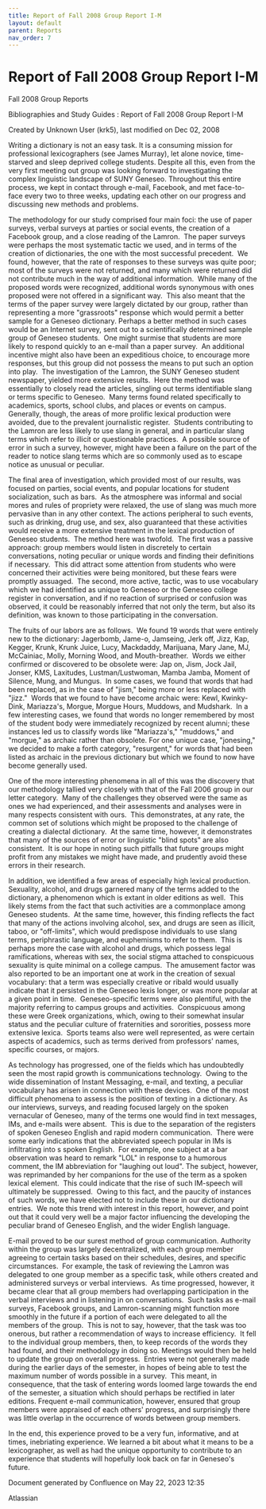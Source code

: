 ```yaml
---
title: Report of Fall 2008 Group Report I-M
layout: default
parent: Reports
nav_order: 7
---
```


# Report of Fall 2008 Group Report I-M

Fall 2008 Group Reports

Bibliographies and Study Guides : Report of Fall 2008 Group Report I-M

Created by  Unknown User (krk5), last modified on Dec 02, 2008

Writing a dictionary is not an easy task. It is a consuming mission for professional lexicographers (see James Murray), let alone novice, time-starved and sleep deprived college students. Despite all this, even from the very first meeting out group was looking forward to investigating the complex linguistic landscape of SUNY Geneseo. Throughout this entire process, we kept in contact through e-mail, Facebook, and met face-to-face every two to three weeks, updating each other on our progress and discussing new methods and problems.

The methodology for our study comprised four main foci: the use of paper surveys, verbal surveys at parties or social events, the creation of a Facebook group, and a close reading of the Lamron.  The paper surveys were perhaps the most systematic tactic we used, and in terms of the creation of dictionaries, the one with the most successful precedent.  We found, however, that the rate of responses to these surveys was quite poor; most of the surveys were not returned, and many which were returned did not contribute much in the way of additional information.  While many of the proposed words were recognized, additional words synonymous with ones proposed were not offered in a significant way.  This also meant that the terms of the paper survey were largely dictated by our group, rather than representing a more &quot;grassroots&quot; response which would permit a better sample for a Geneseo dictionary. Perhaps a better method in such cases would be an Internet survey, sent out to a scientifically determined sample group of Geneseo students.  One might surmise that students are more likely to respond quickly to an e-mail than a paper survey.  An additional incentive might also have been an expeditious choice, to encourage more responses, but this group did not possess the means to put such an option into play.  The investigation of the Lamron, the SUNY Geneseo student newspaper, yielded more extensive results.  Here the method was essentially to closely read the articles, singling out terms identifiable slang or terms specific to Geneseo.  Many terms found related specifically to academics, sports, school clubs, and places or events on campus.  Generally, though, the areas of more prolific lexical production were avoided, due to the prevalent journalistic register.  Students contributing to the Lamron are less likely to use slang in general, and in particular slang terms which refer to illicit or questionable practices.  A possible source of error in such a survey, however, might have been a failure on the part of the reader to notice slang terms which are so commonly used as to escape notice as unusual or peculiar. 

The final area of investigation, which provided most of our results, was focused on parties, social events, and popular locations for student socialization, such as bars.  As the atmosphere was informal and social mores and rules of propriety were relaxed, the use of slang was much more pervasive than in any other context. The actions peripheral to such events, such as drinking, drug use, and sex, also guaranteed that these activities would receive a more extensive treatment in the lexical production of Geneseo students.  The method here was twofold.  The first was a passive approach: group members would listen in discretely to certain conversations, noting peculiar or unique words and finding their definitions if necessary.  This did attract some attention from students who were concerned their activities were being monitored, but these fears were promptly assuaged.  The second, more active, tactic, was to use vocabulary which we had identified as unique to Geneseo or the Geneseo college register in conversation, and if no reaction of surprised or confusion was observed, it could be reasonably inferred that not only the term, but also its definition, was known to those participating in the conversation.

The fruits of our labors are as follows.  We found 19 words that were entirely new to the dictionary: Jagerbomb, Jame-o, Jamseing, Jerk off, Jizz, Kap, Kegger, Krunk, Krunk Juice, Lucy, Mackdaddy, Marijuana, Mary Jane, MJ, McCainiac, Molly, Morning Wood, and Mouth-breather.  Words we either confirmed or discovered to be obsolete were: Jap on, Jism, Jock Jail, Jonser, KMS, Laxitudes, Lustman/Lustwoman, Mamba Jamba, Moment of Silence, Mung, and Mungus.  In some cases, we found that words that had been replaced, as in the case of &quot;jism,&quot; being more or less replaced with &quot;jizz.&quot;  Words that we found to have become archaic were: Kewl, Kwinky-Dink, Mariazza's, Morgue, Morgue Hours, Muddows, and Mudshark.  In a few interesting cases, we found that words no longer remembered by most of the student body were immediately recognized by recent alumni; these instances led us to classify words like &quot;Mariazza's,&quot; &quot;muddows,&quot; and &quot;morgue,&quot; as archaic rather than obsolete. For one unique case, &quot;jonesing,&quot; we decided to make a forth category, &quot;resurgent,&quot; for words that had been listed as archaic in the previous dictionary but which we found to now have become generally used. 

One of the more interesting phenomena in all of this was the discovery that our methodology tallied very closely with that of the Fall 2006 group in our letter category.  Many of the challenges they observed were the same as ones we had experienced, and their assessments and analyses were in many respects consistent with ours.  This demonstrates, at any rate, the common set of solutions which might be proposed to the challenge of creating a dialectal dictionary.  At the same time, however, it demonstrates that many of the sources of error or linguistic &quot;blind spots&quot; are also consistent.  It is our hope in noting such pitfalls that future groups might profit from any mistakes we might have made, and prudently avoid these errors in their research. 

In addition, we identified a few areas of especially high lexical production.  Sexuality, alcohol, and drugs garnered many of the terms added to the dictionary, a phenomenon which is extant in older editions as well.  This likely stems from the fact that such activities are a commonplace among Geneseo students.  At the same time, however, this finding reflects the fact that many of the actions involving alcohol, sex, and drugs are seen as illicit, taboo, or &quot;off-limits&quot;, which would predispose individuals to use slang terms, periphrastic language, and euphemisms to refer to them.  This is perhaps more the case with alcohol and drugs, which possess legal ramifications, whereas with sex, the social stigma attached to conspicuous sexuality is quite minimal on a college campus.  The amusement factor was also reported to be an important one at work in the creation of sexual vocabulary: that a term was especially creative or ribald would usually indicate that it persisted in the Geneseo lexis longer, or was more popular at a given point in time.  Geneseo-specific terms were also plentiful, with the majority referring to campus groups and activities.  Conspicuous among these were Greek organizations, which, owing to their somewhat insular status and the peculiar culture of fraternities and sororities, possess more extensive lexica.  Sports teams also were well represented, as were certain aspects of academics, such as terms derived from professors' names, specific courses, or majors.

As technology has progressed, one of the fields which has undoubtedly seen the most rapid growth is communications technology.  Owing to the wide dissemination of Instant Messaging, e-mail, and texting, a peculiar vocabulary has arisen in connection with these devices.  One of the most difficult phenomena to assess is the position of texting in a dictionary. As our interviews, surveys, and reading focused largely on the spoken vernacular of Geneseo, many of the terms one would find in text messages, IMs, and e-mails were absent.  This is due to the separation of the registers of spoken Geneseo English and rapid modern communication.  There were some early indications that the abbreviated speech popular in IMs is infiltrating into s spoken English.  For example, one subject at a bar observation was heard to remark &quot;LOL&quot; in response to a humorous comment, the IM abbreviation for &quot;laughing out loud&quot;. The subject, however, was reprimanded by her companions for the use of the term as a spoken lexical element.  This could indicate that the rise of such IM-speech will ultimately be suppressed.  Owing to this fact, and the paucity of instances of such words, we have elected not to include these in our dictionary entries.  We note this trend with interest in this report, however, and point out that it could very well be a major factor influencing the developing the peculiar brand of Geneseo English, and the wider English language. 

E-mail proved to be our surest method of group communication. Authority within the group was largely decentralized, with each group member agreeing to certain tasks based on their schedules, desires, and specific circumstances.  For example, the task of reviewing the Lamron was delegated to one group member as a specific task, while others created and administered surveys or verbal interviews.  As time progressed, however, it became clear that all group members had overlapping participation in the verbal interviews and in listening in on conversations.  Such tasks as e-mail surveys, Facebook groups, and Lamron-scanning might function more smoothly in the future if a portion of each were delegated to all the members of the group.  This is not to say, however, that the task was too onerous, but rather a recommendation of ways to increase efficiency.  It fell to the individual group members, then, to keep records of the words they had found, and their methodology in doing so. Meetings would then be held to update the group on overall progress.  Entries were not generally made during the earlier days of the semester, in hopes of being able to test the maximum number of words possible in a survey.  This meant, in consequence, that the task of entering words loomed large towards the end of the semester, a situation which should perhaps be rectified in later editions. Frequent e-mail communication, however, ensured that group members were appraised of each others' progress, and surprisingly there was little overlap in the occurrence of words between group members. 

In the end, this experience proved to be a very fun, informative, and at times, inebriating experience. We learned a bit about what it means to be a lexicographer, as well as had the unique opportunity to contribute to an experience that students will hopefully look back on far in Geneseo's future. 

Document generated by Confluence on May 22, 2023 12:35

Atlassian

